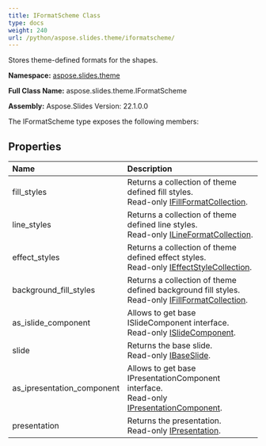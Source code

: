 ```yaml
---
title: IFormatScheme Class
type: docs
weight: 240
url: /python/aspose.slides.theme/iformatscheme/
---
```


Stores theme-defined formats for the shapes.

**Namespace:** [aspose.slides.theme](/python/aspose.slides.theme/)

**Full Class Name:** aspose.slides.theme.IFormatScheme

**Assembly:**  Aspose.Slides Version: 22.1.0.0

The IFormatScheme type exposes the following members:
## **Properties**
|**Name**|**Description**|
| :- | :- |
|fill_styles|Returns a collection of theme defined fill styles.<br/>            Read-only [IFillFormatCollection](/python/aspose.slides.theme/ifillformatcollection/).|
|line_styles|Returns a collection of theme defined line styles.<br/>            Read-only [ILineFormatCollection](/python/aspose.slides.theme/ilineformatcollection/).|
|effect_styles|Returns a collection of theme defined effect styles.<br/>            Read-only [IEffectStyleCollection](/python/aspose.slides.theme/ieffectstylecollection/).|
|background_fill_styles|Returns a collection of theme defined background fill styles.<br/>            Read-only [IFillFormatCollection](/python/aspose.slides.theme/ifillformatcollection/).|
|as_islide_component|Allows to get base ISlideComponent interface.<br/>            Read-only [ISlideComponent](/python/aspose.slides/islidecomponent/).|
|slide|Returns the base slide.<br/>            Read-only [IBaseSlide](/python/aspose.slides/ibaseslide/).|
|as_ipresentation_component|Allows to get base IPresentationComponent interface.<br/>            Read-only [IPresentationComponent](/python/aspose.slides/ipresentationcomponent/).|
|presentation|Returns the presentation. <br/>            Read-only [IPresentation](/python/aspose.slides/ipresentation/).|
